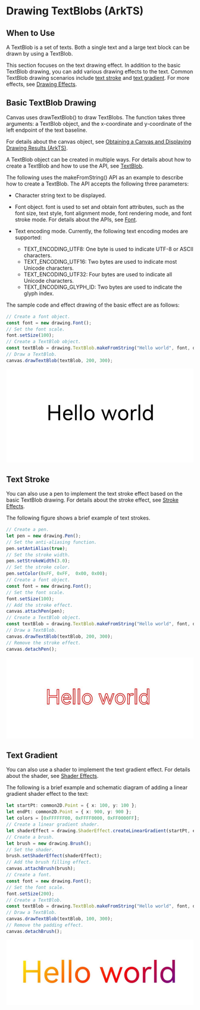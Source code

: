 # Drawing TextBlobs (ArkTS)


## When to Use

A TextBlob is a set of texts. Both a single text and a large text block can be drawn by using a TextBlob.


This section focuses on the text drawing effect. In addition to the basic TextBlob drawing, you can add various drawing effects to the text. Common TextBlob drawing scenarios include [text stroke](#text-stroke) and [text gradient](#text-gradient). For more effects, see [Drawing Effects](drawing-effect-overview.md).


## Basic TextBlob Drawing

Canvas uses drawTextBlob() to draw TextBlobs. The function takes three arguments: a TextBlob object, and the x-coordinate and y-coordinate of the left endpoint of the text baseline.


For details about the canvas object, see [Obtaining a Canvas and Displaying Drawing Results (ArkTS)](canvas-get-result-draw-arkts.md).


A TextBlob object can be created in multiple ways. For details about how to create a TextBlob and how to use the API, see [TextBlob](../reference/apis-arkgraphics2d/js-apis-graphics-drawing.md#textblob).


The following uses the makeFromString() API as an example to describe how to create a TextBlob. The API accepts the following three parameters:


- Character string text to be displayed.

- Font object. font is used to set and obtain font attributes, such as the font size, text style, font alignment mode, font rendering mode, and font stroke mode. For details about the APIs, see [Font](../reference/apis-arkgraphics2d/js-apis-graphics-drawing.md#font).

- Text encoding mode. Currently, the following text encoding modes are supported:
  - TEXT_ENCODING_UTF8: One byte is used to indicate UTF-8 or ASCII characters.
  - TEXT_ENCODING_UTF16: Two bytes are used to indicate most Unicode characters.
  - TEXT_ENCODING_UTF32: Four bytes are used to indicate all Unicode characters.
  - TEXT_ENCODING_GLYPH_ID: Two bytes are used to indicate the glyph index.


The sample code and effect drawing of the basic effect are as follows:


```ts
// Create a font object.
const font = new drawing.Font();
// Set the font scale.
font.setSize(100);
// Create a TextBlob object.
const textBlob = drawing.TextBlob.makeFromString("Hello world", font, drawing.TextEncoding.TEXT_ENCODING_UTF8);
// Draw a TextBlob.
canvas.drawTextBlob(textBlob, 200, 300);
```


![Screenshot_20241225151030139](figures/Screenshot_20241225151030139.jpg)


## Text Stroke

You can also use a pen to implement the text stroke effect based on the basic TextBlob drawing. For details about the stroke effect, see [Stroke Effects](basic-drawing-effect-arkts.md#stroke-effects).

The following figure shows a brief example of text strokes.

```ts
// Create a pen.
let pen = new drawing.Pen();
// Set the anti-aliasing function.
pen.setAntiAlias(true);
// Set the stroke width.
pen.setStrokeWidth(3.0);
// Set the stroke color.
pen.setColor(0xFF, 0xFF,  0x00, 0x00);
// Create a font object.
const font = new drawing.Font();
// Set the font scale.
font.setSize(100);
// Add the stroke effect.
canvas.attachPen(pen);
// Create a TextBlob object.
const textBlob = drawing.TextBlob.makeFromString("Hello world", font, drawing.TextEncoding.TEXT_ENCODING_UTF8);
// Draw a TextBlob.
canvas.drawTextBlob(textBlob, 200, 300);
// Remove the stroke effect.
canvas.detachPen();
```

![Screenshot_20241225152446749](figures/Screenshot_20241225152446749.jpg)


## Text Gradient

You can also use a shader to implement the text gradient effect. For details about the shader, see [Shader Effects](complex-drawing-effect-arkts.md#shader-effects).

The following is a brief example and schematic diagram of adding a linear gradient shader effect to the text:

```ts
let startPt: common2D.Point = { x: 100, y: 100 };
let endPt: common2D.Point = { x: 900, y: 900 };
let colors = [0xFFFFFF00, 0xFFFF0000, 0xFF0000FF];
// Create a linear gradient shader.
let shaderEffect = drawing.ShaderEffect.createLinearGradient(startPt, endPt, colors, drawing.TileMode.CLAMP);
// Create a brush.
let brush = new drawing.Brush();
// Set the shader.
brush.setShaderEffect(shaderEffect);
// Add the brush filling effect.
canvas.attachBrush(brush);
// Create a font.
const font = new drawing.Font();
// Set the font scale.
font.setSize(200);
// Create a TextBlob.
const textBlob = drawing.TextBlob.makeFromString("Hello world", font, drawing.TextEncoding.TEXT_ENCODING_UTF8);
// Draw a TextBlob.
canvas.drawTextBlob(textBlob, 100, 300);
// Remove the padding effect.
canvas.detachBrush();
```

![Screenshot_20241225155707415](figures/Screenshot_20241225155707415.jpg)
